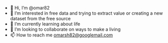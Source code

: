 - 👋 Hi, I’m @omar82
- 👀 I’m interested in free data and trying to extract value or creating a new dataset from the free source
- 🌱 I’m currently learning about life
- 💞️ I’m looking to collaborate on ways to make a living
- 📫 How to reach me omarsh82@googlemail.com

<!---
omar82/omar82 is a ✨ special ✨ repository because its `README.md` (this file) appears on your GitHub profile.
You can click the Preview link to take a look at your changes.
--->
